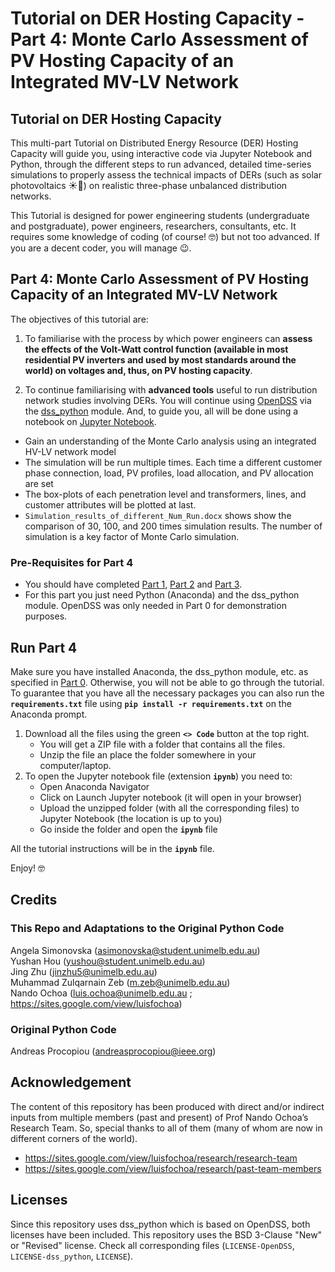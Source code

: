 # Tutorial on DER Hosting Capacity - Part 4: Monte Carlo Assessment of PV Hosting Capacity of an Integrated MV-LV Network

## Tutorial on DER Hosting Capacity

This multi-part Tutorial on Distributed Energy Resource (DER) Hosting Capacity will guide you, using interactive code via Jupyter Notebook and Python, through the different steps to run advanced, detailed time-series simulations to properly assess the technical impacts of DERs (such as solar photovoltaics ☀️🏡) on realistic three-phase unbalanced distribution networks.

This Tutorial is designed for power engineering students (undergraduate and postgraduate), power engineers, researchers, consultants, etc. It requires some knowledge of coding (of course! 🤓) but not too advanced. If you are a decent coder, you will manage 😉.

## Part 4: Monte Carlo Assessment of PV Hosting Capacity of an Integrated MV-LV Network

The objectives of this tutorial are:
1. To familiarise with the process by which power engineers can **assess the effects of the Volt-Watt control function (available in most residential PV inverters and used by most standards around the world) on voltages and, thus, on PV hosting capacity**.

2. To continue familiarising with **advanced tools** useful to run distribution network studies involving DERs. You will continue using [OpenDSS](https://www.epri.com/pages/sa/opendss) via the [dss_python](https://github.com/dss-extensions/dss_python) module. And, to guide you, all will be done using a notebook on [Jupyter Notebook](https://jupyter.org/).

- Gain an understanding of the Monte Carlo analysis using an integrated HV-LV network model
- The simulation will be run multiple times. Each time a different customer phase connection, load, PV profiles, load allocation, and PV allocation are set
- The box-plots of each penetration level and transformers, lines, and customer attributes will be plotted at last.
- `Simulation_results_of_different_Num_Run.docx` shows show the comparison of 30, 100, and 200 times simulation results. The number of simulation is a key factor of Monte Carlo simulation.

### Pre-Requisites for Part 4
- You should have completed [Part 1](https://github.com/Team-Nando/Tutorial-DERHostingCapacity-1-AdvancedTools_LV), [Part 2](https://github.com/Team-Nando/Tutorial-DERHostingCapacity-2-TimeSeries_LV) and [Part 3](https://github.com/Team-Nando/Tutorial-DERHostingCapacity-3-VoltWatt_LV).
- For this part you just need Python (Anaconda) and the dss_python module. OpenDSS was only needed in Part 0 for demonstration purposes.

## Run Part 4
Make sure you have installed Anaconda, the dss_python module, etc. as specified in [Part 0](https://github.com/Team-Nando/Tutorial-DERHostingCapacity-0-dss_python). Otherwise, you will not be able to go through the tutorial. To guarantee that you have all the necessary packages you can also run the  **`requirements.txt`** file using  **`pip install -r requirements.txt`** on the Anaconda prompt.

1. Download all the files using the green **`<> Code`** button at the top right.
   - You will get a ZIP file with a folder that contains all the files.
   - Unzip the file an place the folder somewhere in your computer/laptop.
3. To open the Jupyter notebook file (extension **`ipynb`**) you need to:
   - Open Anaconda Navigator
   - Click on Launch Jupyter notebook (it will open in your browser)
   - Upload the unzipped folder (with all the corresponding files) to Jupyter Notebook (the location is up to you)
   - Go inside the folder and open the **`ipynb`** file

All the tutorial instructions will be in the **`ipynb`** file.

Enjoy! 🤓

## Credits
### This Repo and Adaptations to the Original Python Code
Angela Simonovska (asimonovska@student.unimelb.edu.au)  
Yushan Hou (yushou@student.unimelb.edu.au)  
Jing Zhu (jinzhu5@unimelb.edu.au)  
Muhammad Zulqarnain Zeb (m.zeb@unimelb.edu.au)  
Nando Ochoa (luis.ochoa@unimelb.edu.au ; https://sites.google.com/view/luisfochoa)

### Original Python Code
Andreas Procopiou (andreasprocopiou@ieee.org)

## Acknowledgement

The content of this repository has been produced with direct and/or indirect inputs from multiple members (past and present) of Prof Nando Ochoa’s Research Team. So, special thanks to all of them (many of whom are now in different corners of the world).

* https://sites.google.com/view/luisfochoa/research/research-team
* https://sites.google.com/view/luisfochoa/research/past-team-members

## Licenses

Since this repository uses dss_python which is based on OpenDSS, both licenses have been included. This repository uses the BSD 3-Clause "New" or "Revised" license. Check all corresponding files (`LICENSE-OpenDSS`, `LICENSE-dss_python`, `LICENSE`).

